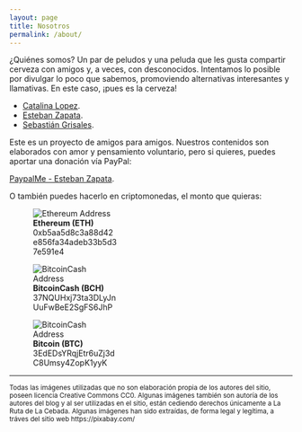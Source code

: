 ```yaml
---
layout: page
title: Nosotros
permalink: /about/
---
```


¿Quiénes somos? Un par de peludos y una peluda que les gusta compartir cerveza con amigos y, a veces, con desconocidos.
Intentamos lo posible por divulgar lo poco que sabemos, promoviendo alternativas interesantes y llamativas. En este caso, ¡pues es la cerveza!

- [Catalina Lopez](https://www.twitter.com/catalojara88).
- [Esteban Zapata](https://www.twitter.com/estebanz01).
- [Sebastián Grisales](https://www.twitter.com/sebasgrisalesr).

Este es un proyecto de amigos para amigos. Nuestros contenidos son elaborados con amor y pensamiento voluntario, pero si quieres, puedes aportar una donación vía PayPal:

[PaypalMe - Esteban Zapata](https://paypal.me/estebanz01?locale.x=es_XC).

O también puedes hacerlo en criptomonedas, el monto que quieras:

<figure style="width: 150px; margin-left: 3em;" class="align-center">
  <img src="{{ site.url }}{{ site.baseurl }}/assets/images/ethereum.png" alt="Ethereum Address">
    <figcaption><strong>Ethereum (ETH)</strong><br />0xb5aa5d8c3a88d42e856fa34adeb33b5d37e591e4</figcaption>
</figure>

<figure style="width: 150px; margin-left: 3em;" class="align-center">
  <img src="{{ site.url }}{{ site.baseurl }}/assets/images/ethereum.png" alt="BitcoinCash Address">
    <figcaption><strong>BitcoinCash (BCH)</strong><br />37NQUHxj73ta3DLyJnUuFwBeE2SgFS6JhP</figcaption>
</figure>

<figure style="width: 150px; margin-left: 3em;" class="align-center">
  <img src="{{ site.url }}{{ site.baseurl }}/assets/images/bitcoin.png" alt="BitcoinCash Address">
    <figcaption><strong>Bitcoin (BTC)</strong><br />3EdEDsYRqjEtr6uZj3dC8Umsy4ZopK1yyK</figcaption>
</figure>

<hr />
<small>Todas las imágenes utilizadas que no son elaboración propia de los autores del sitio, poseen licencia Creative Commons CC0. Algunas imágenes también son autoría de los autores del blog y al ser utilizadas en el sitio, están cediendo derechos únicamente a La Ruta de La Cebada. Algunas imágenes han sido extraídas, de forma legal y legítima, a tráves del sitio web https://pixabay.com/ </small>
